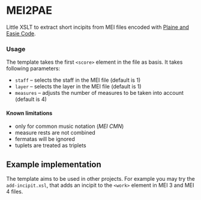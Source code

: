 # MEI2PAE

Little XSLT to extract short incipits from MEI files encoded with [Plaine and Easie Code](https://www.iaml.info/plaine-easie-code).

### Usage
The template takes the first `<score>` element in the file as basis. 
It takes following parameters: 
* `staff` – selects the staff in the MEI file (default is 1)
* `layer` – selects the layer in the MEI file (default is 1)
* `measures` – adjusts the number of measures to be taken into account (default is 4)

#### Known limitations
* only for common music notation (*MEI CMN*)
* measure rests are not combined
* fermatas will be ignored
* tuplets are treated as triplets

## Example implementation
The template aims to be used in other projects. For example you may try the `add-incipit.xsl`, that adds an incipit to the `<work>` element in MEI 3 and MEI 4 files.
